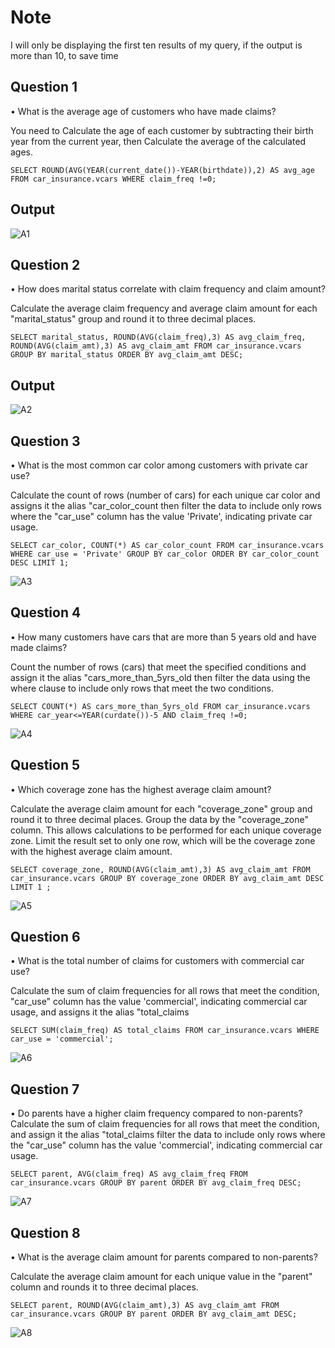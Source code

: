 # Note
I will only be displaying the first ten results of my query, if the output is more than 10, to save time

 ## Question 1
 •	What is the average age of customers who have made claims?
 
 You need to Calculate the age of each customer by subtracting their birth year from the current year, then
 Calculate the average of the calculated ages.
 
 `SELECT ROUND(AVG(YEAR(current_date())-YEAR(birthdate)),2) AS avg_age
FROM car_insurance.vcars
WHERE claim_freq !=0;`
 ## Output
 ![A1](https://github.com/wanja-susan/Insurance_clients_analysis/assets/130906675/9d158246-eda6-492a-a72d-bd0dd8fdf234)

 ## Question 2
 •	How does marital status correlate with claim frequency and claim amount?
 
 Calculate the average claim frequency and average claim amount for each "marital_status" group and round it to three decimal places.

 `SELECT marital_status, ROUND(AVG(claim_freq),3) AS avg_claim_freq, ROUND(AVG(claim_amt),3) AS avg_claim_amt
FROM car_insurance.vcars
GROUP BY marital_status
ORDER BY avg_claim_amt DESC;`
## Output
![A2](https://github.com/wanja-susan/Insurance_clients_analysis/assets/130906675/6d458e11-c7e9-4389-addd-525a6b28ab93)

## Question 3
•	What is the most common car color among customers with private car use?

Calculate the count of rows (number of cars) for each unique car color and assigns it the alias "car_color_count then 
filter the data to include only rows where the "car_use" column has the value 'Private', indicating private car usage.

`SELECT car_color, COUNT(*) AS car_color_count
FROM car_insurance.vcars
WHERE car_use = 'Private'
GROUP BY car_color
ORDER BY car_color_count DESC
LIMIT 1;`

![A3](https://github.com/wanja-susan/Insurance_clients_analysis/assets/130906675/11610d28-3eac-4ae2-86c5-ed8f31d24699)

## Question 4
•	How many customers have cars that are more than 5 years old and have made claims?

Count the number of rows (cars) that meet the specified conditions and assign it the alias "cars_more_than_5yrs_old then 
filter the data using the where clause to include only rows that meet the two conditions.

`SELECT COUNT(*) AS cars_more_than_5yrs_old
FROM car_insurance.vcars
WHERE car_year<=YEAR(curdate())-5
 AND claim_freq !=0;`
 
![A4](https://github.com/wanja-susan/Insurance_clients_analysis/assets/130906675/92431627-29d6-44fd-a046-36c762f5581a)

## Question 5
•	Which coverage zone has the highest average claim amount?

Calculate the average claim amount for each "coverage_zone" group and round it to three decimal places.
Group the data by the "coverage_zone" column. This allows calculations to be performed for each unique coverage zone.
Limit the result set to only one row, which will be the coverage zone with the highest average claim amount.

`SELECT coverage_zone, ROUND(AVG(claim_amt),3) AS avg_claim_amt
FROM car_insurance.vcars
GROUP BY coverage_zone
ORDER BY avg_claim_amt DESC
LIMIT 1 ;`
 
![A5](https://github.com/wanja-susan/Insurance_clients_analysis/assets/130906675/35517339-eb88-4cca-9158-b995775e15f6)

## Question 6
•	What is the total number of claims for customers with commercial car use?

 Calculate the sum of claim frequencies for all rows that meet the condition,
 "car_use" column has the value 'commercial', indicating commercial car usage, and assigns it the alias "total_claims
 
`SELECT SUM(claim_freq) AS total_claims
FROM car_insurance.vcars
WHERE car_use = 'commercial';`

![A6](https://github.com/wanja-susan/Insurance_clients_analysis/assets/130906675/6b0f9129-7c78-4aac-bb1e-aea444176cb3)

## Question 7
 •	Do parents have a higher claim frequency compared to non-parents?
Calculate the sum of claim frequencies for all rows that meet the condition, and assign it the alias "total_claims
filter the data to include only rows where the "car_use" column has the value 'commercial', indicating commercial car usage.

`SELECT parent, AVG(claim_freq) AS avg_claim_freq
FROM car_insurance.vcars
GROUP BY parent
ORDER BY avg_claim_freq DESC;`

![A7](https://github.com/wanja-susan/Insurance_clients_analysis/assets/130906675/7a89456e-105d-4bea-bcd1-cbd43ca9f893)

## Question 8
 •	What is the average claim amount for parents compared to non-parents?

 Calculate the average claim amount for each unique value in the "parent" column and rounds it to three decimal places.
 
`SELECT parent, ROUND(AVG(claim_amt),3) AS avg_claim_amt
FROM car_insurance.vcars
GROUP BY parent
ORDER BY avg_claim_amt DESC;`

![A8](https://github.com/wanja-susan/Insurance_clients_analysis/assets/130906675/b5dfed75-df1d-4c91-be05-eebbbeb7e61d)








